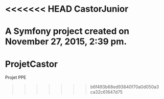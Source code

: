 <<<<<<< HEAD
CastorJunior
============

A Symfony project created on November 27, 2015, 2:39 pm.
=======
# ProjetCastor
Projet PPE 
>>>>>>> b6f493b68ed93840f70a0d050a3ca32c61647d75
